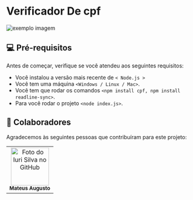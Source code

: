 # Verificador De cpf

<img src="https://fdr.com.br/wp-content/uploads/2020/01/consultou-seu-cpf.png" alt="exemplo imagem">


## 💻 Pré-requisitos

Antes de começar, verifique se você atendeu aos seguintes requisitos:

* Você instalou a versão mais recente de `< Node.js >`
* Você tem uma máquina `<Windows / Linux / Mac>`. 
* Você tem que rodar os comandos `<npm install cpf, npm install readline-sync>`. 
* Para você rodar o projeto `<node index.js>`.

## 🤝 Colaboradores

Agradecemos às seguintes pessoas que contribuíram para este projeto:

<table>
  <tr>
    <td align="center">
      <a href="#">
        <img src="https://i.pinimg.com/736x/a0/fd/24/a0fd243fc8a65b1618cfa58701cd5078.jpg" width="100px;" alt="Foto do Iuri Silva no GitHub"/><br>
        <sub>
          <b>Mateus Augusto</b>
        </sub>
      </a>
    </td>
  </tr>
</table>

 

